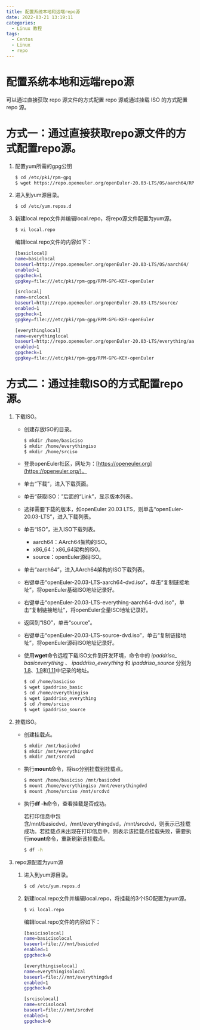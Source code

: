 ```yaml
---
title: 配置系统本地和远端repo源
date: 2022-03-21 13:19:11
categories:
  - Linux 教程
tags:
  - Centos
  - Linux
  - repo
---
```




# 配置系统本地和远端repo源

可以通过直接获取 repo 源文件的方式配置 repo 源或通过挂载 ISO 的方式配置 repo 源。

<!--more-->

#	**方式一：通过直接获取repo源文件的方式配置repo源。**

1. 配置yum所需的gpg公钥

   ```bash
   $ cd /etc/pki/rpm-gpg
   $ wget https://repo.openeuler.org/openEuler-20.03-LTS/OS/aarch64/RPM-GPG-KEY-openEuler
   ```

2. 进入到yum源目录。

   ```bash
   $ cd /etc/yum.repos.d
   ```

3. 新建local.repo文件并编辑local.repo，将repo源文件配置为yum源。

   ```bash
   $ vi local.repo
   ```

   编辑local.repo文件的内容如下：

   ```bash
   [basiclocal]
   name=basiclocal
   baseurl=http://repo.openeuler.org/openEuler-20.03-LTS/OS/aarch64/
   enabled=1
   gpgcheck=1
   gpgkey=file:///etc/pki/rpm-gpg/RPM-GPG-KEY-openEuler
   
   [srclocal]
   name=srclocal
   baseurl=http://repo.openeuler.org/openEuler-20.03-LTS/source/
   enabled=1
   gpgcheck=1
   gpgkey=file:///etc/pki/rpm-gpg/RPM-GPG-KEY-openEuler
   
   [everythinglocal]
   name=everythinglocal
   baseurl=http://repo.openeuler.org/openEuler-20.03-LTS/everything/aarch64/
   enabled=1
   gpgcheck=1
   gpgkey=file:///etc/pki/rpm-gpg/RPM-GPG-KEY-openEuler
   ```

#	**方式二：通过挂载ISO的方式配置repo源。**

1. 下载ISO。

   - 创建存放ISO的目录。

     ```bash
     $ mkdir /home/basiciso
     $ mkdir /home/everythingiso
     $ mkdir /home/srciso
     ```

   - 登录openEuler社区，网址为：[https://openeuler.org](https://openeuler.org/)。

   - 单击“下载”，进入下载页面。

   - 单击“获取ISO：”后面的“Link”，显示版本列表。

   - 选择需要下载的版本，如openEuler 20.03 LTS，则单击“openEuler-20.03-LTS”，进入下载列表。

   - 单击“ISO”，进入ISO下载列表。

     - aarch64：AArch64架构的ISO。
     - x86_64：x86_64架构的ISO。
     - source：openEuler源码ISO。

   - 单击“aarch64”，进入AArch64架构的ISO下载列表。

   - 右键单击“openEuler-20.03-LTS-aarch64-dvd.iso”，单击“复制链接地址”，将openEuler基础ISO地址记录好。

   - 右键单击“openEuler-20.03-LTS-everything-aarch64-dvd.iso”，单击“复制链接地址”，将openEuler全量ISO地址记录好。

   - 返回到“ISO”，单击“source”。

   - 右键单击“openEuler-20.03-LTS-source-dvd.iso”，单击“复制链接地址”，将openEuler源码ISO地址记录好。

   - 使用**wget**命令远程下载ISO文件到开发环境，命令中的 *ipaddriso_ basiceverything* 、 *ipaddriso_everything* 和 *ipaddriso_source* 分别为[1.8](https://gitee.com/openeuler/community/blob/master/zh/contributors/prepare-environment.md#li45321952115717)、[1.9](https://gitee.com/openeuler/community/blob/master/zh/contributors/prepare-environment.md#li98171862002)和[1.11](https://gitee.com/openeuler/community/blob/master/zh/contributors/prepare-environment.md#li121355504292)中记录的地址。

     ```bash
     $ cd /home/basiciso
     $ wget ipaddriso_basic
     $ cd /home/everythingiso
     $ wget ipaddriso_everything
     $ cd /home/srciso
     $ wget ipaddriso_source
     ```

2. 挂载ISO。

   - 创建挂载点。

     ```bash
     $ mkdir /mnt/basicdvd
     $ mkdir /mnt/everythingdvd
     $ mkdir /mnt/srcdvd
     ```

   - 执行**mount**命令，将iso分别挂载到挂载点。

     ```bash
     $ mount /home/basiciso /mnt/basicdvd
     $ mount /home/everythingiso /mnt/everythingdvd
     $ mount /home/srciso /mnt/srcdvd
     ```

   - 执行**df -h**命令，查看挂载是否成功。

     若打印信息中包含/mnt/basicdvd，/mnt/everythingdvd，/mnt/srcdvd，则表示已挂载成功。若挂载点未出现在打印信息中，则表示该挂载点挂载失败，需要执行**mount**命令，重新刷新该挂载点。

     ```bash
     $ df -h
     ```

3. repo源配置为yum源

   1. 进入到yum源目录。

      ```bash
      $ cd /etc/yum.repos.d
      ```

   2. 新建local.repo文件并编辑local.repo，将挂载的3个ISO配置为yum源。

      ```bash
      $ vi local.repo
      ```

      编辑local.repo文件的内容如下：

      ```bash
      [basicisolocal]
      name=basicisolocal
      baseurl=file:///mnt/basicdvd
      enabled=1
      gpgcheck=0
      
      [everythingisolocal]
      name=everythingisolocal
      baseurl=file:///mnt/everythingdvd
      enabled=1
      gpgcheck=0
      
      [srcisolocal]
      name=srcisolocal
      baseurl=file:///mnt/srcdvd
      enabled=1
      gpgcheck=0
      ```

      